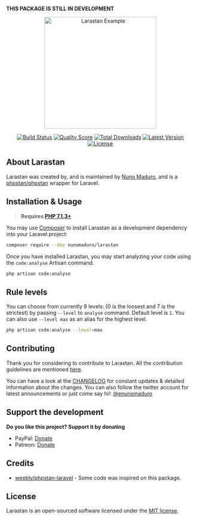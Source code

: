 **THIS PACKAGE IS STILL IN DEVELOPMENT**

<p align="center">
    <img src="https://raw.githubusercontent.com/nunomaduro/larastan/master/docs/example.png" alt="Larastan Example" height="300">
</p>

<p align="center">
  <a href="https://travis-ci.org/nunomaduro/larastan"><img src="https://img.shields.io/travis/nunomaduro/larastan/master.svg" alt="Build Status"></img></a>
  <a href="https://scrutinizer-ci.com/g/nunomaduro/larastan"><img src="https://img.shields.io/scrutinizer/g/nunomaduro/larastan.svg" alt="Quality Score"></img></a>
  <a href="https://packagist.org/packages/nunomaduro/larastan"><img src="https://poser.pugx.org/nunomaduro/larastan/d/total.svg" alt="Total Downloads"></a>
  <a href="https://packagist.org/packages/nunomaduro/larastan"><img src="https://poser.pugx.org/nunomaduro/larastan/v/stable.svg" alt="Latest Version"></a>
  <a href="https://packagist.org/packages/nunomaduro/larastan"><img src="https://poser.pugx.org/nunomaduro/larastan/license.svg" alt="License"></a>
</p>

## About Larastan

Larastan was created by, and is maintained by [Nuno Maduro](https://github.com/nunomaduro), and is a [phpstan/phpstan](https://github.com/phpstan/phpstan) wrapper for Laravel.

## Installation & Usage

> **Requires [PHP 7.1.3+](https://php.net/releases/)**

You may use [Composer](https://getcomposer.org) to install Larastan as a development dependency into your Laravel project:
```bash
composer require --dev nunomaduro/larastan
```

Once you have installed Larastan, you may start analyzing your code using the `code:analyse` Artisan command.
```bash
php artisan code:analyse
```

## Rule levels

You can choose from currently 8 levels: (0 is the loosest and 7 is the strictest) by passing `--level` to `analyse` command. Default level is `1`. You can also use `--level max` as an alias for the highest level.

```bash
php artisan code:analyse --level=max
```

## Contributing

Thank you for considering to contribute to Larastan. All the contribution guidelines are mentioned [here](CONTRIBUTING.md).

You can have a look at the [CHANGELOG](CHANGELOG.md) for constant updates & detailed information about the changes. You can also follow the twitter account for latest announcements or just come say hi!: [@enunomaduro](https://twitter.com/enunomaduro)

## Support the development
**Do you like this project? Support it by donating**

- PayPal: [Donate](https://www.paypal.com/cgi-bin/webscr?cmd=_s-xclick&hosted_button_id=66BYDWAT92N6L)
- Patreon: [Donate](https://www.patreon.com/nunomaduro)

## Credits

- [weebly/phpstan-laravel](https://github.com/weebly/phpstan-laravel) - Some code was inspired on this package.

## License

Larastan is an open-sourced software licensed under the [MIT license](LICENSE.md).
